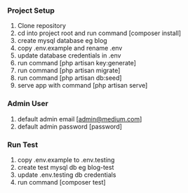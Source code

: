 ### Project Setup
1. Clone repository
2. cd into project root and run command [composer install]
3. create mysql database eg blog
4. copy .env.example and rename .env
4. update database credentials in .env
5. run command [php artisan key:generate]
6. run command [php artisan migrate]
7. run command [php artisan db:seed]
8. serve app with command [php artisan serve]

### Admin User
1. default admin email [admin@medium.com]
2. default admin password [password] 

### Run Test
1. copy .env.example to .env.testing
2. create test mysql db eg blog-test
3. update .env.testing db credentials
4. run command [composer test]
